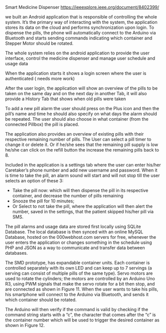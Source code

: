 Smart Medicine Dispenser
https://ieeexplore.ieee.org/document/8402399/

we built an Android application that is responsible of controlling
the whole system.
It’s the primary way of interacting with the system, the
application stores its data on the cloud and performs
synchronization upon login. To dispense the pills, the phone
will automatically connect to the Arduino via Bluetooth and
starts sending commands indicating which container and
Stepper Motor should be rotated.


The whole system relies on the android application to
provide the user interface, control the medicine dispenser and
manage user schedule and usage data

When the application starts it shows a login screen where
the user is authenticated ( needs more work)

After the user login, the application will show an
overview of the pills to be taken on the same day and on the
next day in another Tab, it will also provide a History Tab that
shows when old pills were taken

To add a new pill alarm the user should press on the Plus
icon and then the pill’s name and time he should also specify
on what days the alarm should be repeated. The user should
also choose in what container (from the connected Pillbox) the
pill is placed.

The application also provides an overview of existing
pills with their respective remaining number of pills. The User
can select a pill timer to change it or delete it. Or if he/she
sees that the remaining pill supply is low he/she can click on
the refill button the increase the remaining
pills back to 8.

Included in the application is a settings tab where the user
can enter his/her Caretaker’s phone number and add new
username and password.
When it is time to take the pill, an alarm sound will start
and will not stop till the user selects an option of these 3:
- Take the pill now: which will then dispense the pill in
its respective container, and decrease the number of pills
remaining
- Snooze the pill for 10 minutes;
- Or Select to not take the pill, where the application
will then alert the number, saved in the settings, that the
patient skipped his/her pill via SMS.


The pill alarms and usage data are stored first locally using
SQLite Database. The local database is then synced with an
online MySQL Database, hosted on the 000webhost.com
servers for free, whenever the user enters the application or
changes something in the schedule using PHP and JSON as a
way to communicate and transfer data between databases.

The SMD prototype, has expandable container units. Each container
is controlled separately with its own LED and can keep up to 7
servings (a serving can consist of multiple pills of the same type).
Servo motors are used to rotate the cylinders; the motors are
controlled by an Arduino Uno R3, using PWM signals that
make the servo rotate for a bit then stop, and are connected as
shown in Figure 11. When the user wants to take his pills, his
smartphone will connect to the Arduino via Bluetooth, and
sends it which container should be rotated.

The Arduino will then verify if the command is valid by
checking if the command string starts with a “c”, the character
that comes after the “c” is the container number which will be
used to trigger the desired container as shown in Figure 12.